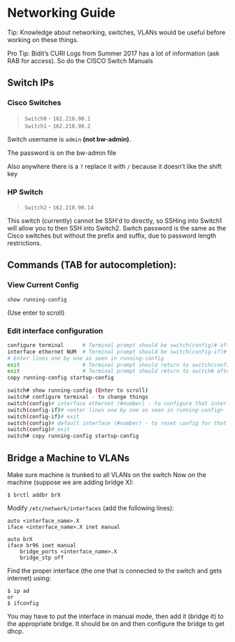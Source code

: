 # Networking Guide

Tip: Knowledge about networking, switches, VLANs would be useful before working on these things.

Pro Tip: Bidit’s CURI Logs from Summer 2017 has a lot of information (ask RAB for access). So do the CISCO Switch Manuals

## Switch IPs

### Cisco Switches

> `Switch0` - `162.210.90.1`  
> `Switch1` - `162.210.90.2`

Switch username is `admin` **(not bw-admin)**.  

The password is on the bw-admin file 

Also anywhere there is a `?` replace it with `/` because it doesn’t like the shift key


### HP Switch

> `Switch2` - `162.210.90.14`

This switch (currently) cannot be SSH'd to directly, so SSHing into Switch1 will allow you to then SSH into Switch2.
Switch password is the same as the Cisco switches but without the prefix and suffix, due to password length restrictions.

## Commands (TAB for autocompletion):

### View Current Config

```
show running-config
```

(Use enter to scroll)

### Edit interface configuration


```bash
configure terminal      # Terminal prompt should be switch(config)# after this
interface ethernet NUM  # Terminal prompt should be switch(config-if)# after this
# Enter lines one by one as seen in running-config
exit                    # Terminal prompt should return to switch(config)# after this
exit                    # Terminal prompt should return to switch# after this
copy running-config startup-config
```
```bash
switch# show running-config (Enter to scroll)
switch# configure terminal - to change things
switch(config)# interface ethernet (#number) - to configure that interface
switch(config-if)# <enter lines one by one as seen in running-config>
switch(config-if)# exit
switch(config)# default interface (#number) - to reset config for that interface
switch(config)# exit
switch# copy running-config startup-config
```

## Bridge a Machine to VLANs

Make sure machine is trunked to all VLANs on the switch
Now on the machine (suppose we are adding bridge X):

```
$ brctl addbr brX
```

Modify `/etc/network/interfaces` (add the following lines):

```
auto <interface_name>.X
iface <interface_name>.X inet manual

auto brX
iface br96 inet manual
	bridge_ports <interface_name>.X
	bridge_stp off
```

Find the proper interface (the one that is connected to the switch and gets internet) using: 

```
$ ip ad
or
$ ifconfig
```

You may have to put the interface in manual mode, then add it (bridge it) to the appropriate bridge.
It should be on and then configure the bridge to get dhcp.
